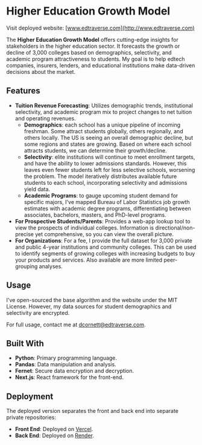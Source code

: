 # Higher Education Growth Model

Visit deployed website: [www.edtraverse.com](http://www.edtraverse.com)

The **Higher Education Growth Model** offers cutting-edge insights for stakeholders in the higher education sector. It forecasts the growth or decline of 3,000 colleges based on demographics, selectivity, and academic program attractiveness to students. My goal is to help edtech companies, insurers, lenders, and educational institutions make data-driven decisions about the market.

## Features

- **Tuition Revenue Forecasting**: Utilizes demographic trends, institutional selectivity, and academic program mix to project changes to net tuition and operating revenues.
    - **Demographics**: each school has a unique pipeline of incoming freshman. Some attract students globally, others regionally, and others locally. The US is seeing an overall demographic decline, but some regions and states are growing. Based on where each school attracts students, we can determine their growth/decline.
    - **Selectivity**: elite institutions will continue to meet enrollment targets, and have the ability to lower admissions standards. However, this leaves even fewer students left for less selective schools, worsening the problem. The model iteratively distributes available future students to each school, incorporating selectivity and admissions yield data.
    - **Academic Programs**: to gauge upcoming student demand for specific majors, I've mapped Bureau of Labor Statistics job growth estimates with academic degree programs, differentiating between associates, bachelors, masters, and PhD-level programs. 
- **For Prospective Students/Parents**: Provides a web-app lookup tool to view the prospects of individual colleges. Information is directional/non-precise yet comprehensive, so you can view the overall picture.
- **For Organizations**: For a fee, I provide the full dataset for 3,000 private and public 4-year institutions and community colleges. This can be used to identify segments of growing colleges with increasing budgets to buy your products and services. Also available are more limited peer-grouping analyses.

## Usage

I've open-sourced the base algorithm and the website under the MIT License. However, my data sources for student demographics and selectivity are encrypted.

For full usage, contact me at [dcornett@edtraverse.com](mailto:dcornett@edtraverse.com).

## Built With

- **Python**: Primary programming language.
- **Pandas**: Data manipulation and analysis.
- **Fernet**: Secure data encryption and decryption.
- **Next.js**: React framework for the front-end.

## Deployment

The deployed version separates the front and back end into separate private repositories:

- **Front End**: Deployed on [Vercel](https://vercel.com/).
- **Back End**: Deployed on [Render](https://render.com/).
